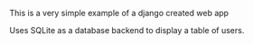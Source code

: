 This is a very simple example of a django created web app

Uses SQLite as a database backend to display a table of users. 

